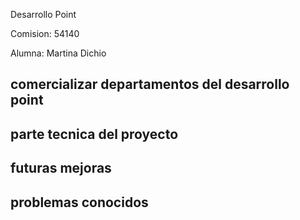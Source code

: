 Desarrollo Point

Comision: 54140

Alumna: Martina Dichio

## comercializar departamentos del desarrollo point

## parte tecnica del proyecto

## futuras mejoras

## problemas conocidos 


